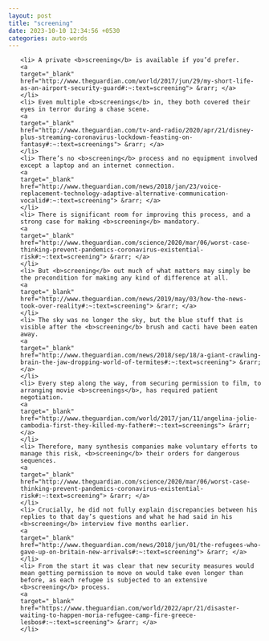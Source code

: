 ```yaml
---
layout: post
title: "screening"
date: 2023-10-10 12:34:56 +0530
categories: auto-words
---
```

<ol>

    <li> A private <b>screening</b> is available if you’d prefer.
    <a 
    target="_blank" 
    href="http://www.theguardian.com/world/2017/jun/29/my-short-life-as-an-airport-security-guard#:~:text=screening"> &rarr; </a>
    </li>
    <li> Even multiple <b>screenings</b> in, they both covered their eyes in terror during a chase scene.
    <a 
    target="_blank" 
    href="http://www.theguardian.com/tv-and-radio/2020/apr/21/disney-plus-streaming-coronavirus-lockdown-feasting-on-fantasy#:~:text=screenings"> &rarr; </a>
    </li>
    <li> There’s no <b>screening</b> process and no equipment involved except a laptop and an internet connection.
    <a 
    target="_blank" 
    href="http://www.theguardian.com/news/2018/jan/23/voice-replacement-technology-adaptive-alternative-communication-vocalid#:~:text=screening"> &rarr; </a>
    </li>
    <li> There is significant room for improving this process, and a strong case for making <b>screening</b> mandatory.
    <a 
    target="_blank" 
    href="http://www.theguardian.com/science/2020/mar/06/worst-case-thinking-prevent-pandemics-coronavirus-existential-risk#:~:text=screening"> &rarr; </a>
    </li>
    <li> But <b>screening</b> out much of what matters may simply be the precondition for making any kind of difference at all.
    <a 
    target="_blank" 
    href="http://www.theguardian.com/news/2019/may/03/how-the-news-took-over-reality#:~:text=screening"> &rarr; </a>
    </li>
    <li> The sky was no longer the sky, but the blue stuff that is visible after the <b>screening</b> brush and cacti have been eaten away.
    <a 
    target="_blank" 
    href="http://www.theguardian.com/news/2018/sep/18/a-giant-crawling-brain-the-jaw-dropping-world-of-termites#:~:text=screening"> &rarr; </a>
    </li>
    <li> Every step along the way, from securing permission to film, to arranging movie <b>screenings</b>, has required patient negotiation.
    <a 
    target="_blank" 
    href="http://www.theguardian.com/world/2017/jan/11/angelina-jolie-cambodia-first-they-killed-my-father#:~:text=screenings"> &rarr; </a>
    </li>
    <li> Therefore, many synthesis companies make voluntary efforts to manage this risk, <b>screening</b> their orders for dangerous sequences.
    <a 
    target="_blank" 
    href="http://www.theguardian.com/science/2020/mar/06/worst-case-thinking-prevent-pandemics-coronavirus-existential-risk#:~:text=screening"> &rarr; </a>
    </li>
    <li> Crucially, he did not fully explain discrepancies between his replies to that day’s questions and what he had said in his <b>screening</b> interview five months earlier.
    <a 
    target="_blank" 
    href="http://www.theguardian.com/news/2018/jun/01/the-refugees-who-gave-up-on-britain-new-arrivals#:~:text=screening"> &rarr; </a>
    </li>
    <li> From the start it was clear that new security measures would mean getting permission to move on would take even longer than before, as each refugee is subjected to an extensive <b>screening</b> process.
    <a 
    target="_blank" 
    href="https://www.theguardian.com/world/2022/apr/21/disaster-waiting-to-happen-moria-refugee-camp-fire-greece-lesbos#:~:text=screening"> &rarr; </a>
    </li>